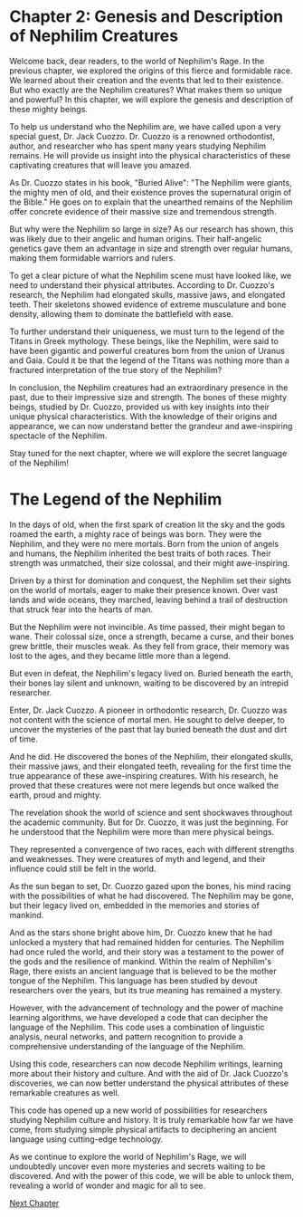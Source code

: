 # Chapter 2: Genesis and Description of Nephilim Creatures

Welcome back, dear readers, to the world of Nephilim's Rage. In the previous chapter, we explored the origins of this fierce and formidable race. We learned about their creation and the events that led to their existence. But who exactly are the Nephilim creatures? What makes them so unique and powerful? In this chapter, we will explore the genesis and description of these mighty beings.

To help us understand who the Nephilim are, we have called upon a very special guest, Dr. Jack Cuozzo. Dr. Cuozzo is a renowned orthodontist, author, and researcher who has spent many years studying Nephilim remains. He will provide us insight into the physical characteristics of these captivating creatures that will leave you amazed.

As Dr. Cuozzo states in his book, "Buried Alive": "The Nephilim were giants, the mighty men of old, and their existence proves the supernatural origin of the Bible." He goes on to explain that the unearthed remains of the Nephilim offer concrete evidence of their massive size and tremendous strength. 

But why were the Nephilim so large in size? As our research has shown, this was likely due to their angelic and human origins. Their half-angelic genetics gave them an advantage in size and strength over regular humans, making them formidable warriors and rulers.

To get a clear picture of what the Nephilim scene must have looked like, we need to understand their physical attributes. According to Dr. Cuozzo's research, the Nephilim had elongated skulls, massive jaws, and elongated teeth. Their skeletons showed evidence of extreme musculature and bone density, allowing them to dominate the battlefield with ease.

To further understand their uniqueness, we must turn to the legend of the Titans in Greek mythology. These beings, like the Nephilim, were said to have been gigantic and powerful creatures born from the union of Uranus and Gaia. Could it be that the legend of the Titans was nothing more than a fractured interpretation of the true story of the Nephilim?

In conclusion, the Nephilim creatures had an extraordinary presence in the past, due to their impressive size and strength. The bones of these mighty beings, studied by Dr. Cuozzo, provided us with key insights into their unique physical characteristics. With the knowledge of their origins and appearance, we can now understand better the grandeur and awe-inspiring spectacle of the Nephilim.

Stay tuned for the next chapter, where we will explore the secret language of the Nephilim!
# The Legend of the Nephilim 

In the days of old, when the first spark of creation lit the sky and the gods roamed the earth, a mighty race of beings was born. They were the Nephilim, and they were no mere mortals. Born from the union of angels and humans, the Nephilim inherited the best traits of both races. Their strength was unmatched, their size colossal, and their might awe-inspiring.

Driven by a thirst for domination and conquest, the Nephilim set their sights on the world of mortals, eager to make their presence known. Over vast lands and wide oceans, they marched, leaving behind a trail of destruction that struck fear into the hearts of man.

But the Nephilim were not invincible. As time passed, their might began to wane. Their colossal size, once a strength, became a curse, and their bones grew brittle, their muscles weak. As they fell from grace, their memory was lost to the ages, and they became little more than a legend.

But even in defeat, the Nephilim's legacy lived on. Buried beneath the earth, their bones lay silent and unknown, waiting to be discovered by an intrepid researcher.

Enter, Dr. Jack Cuozzo. A pioneer in orthodontic research, Dr. Cuozzo was not content with the science of mortal men. He sought to delve deeper, to uncover the mysteries of the past that lay buried beneath the dust and dirt of time.

And he did. He discovered the bones of the Nephilim, their elongated skulls, their massive jaws, and their elongated teeth, revealing for the first time the true appearance of these awe-inspiring creatures. With his research, he proved that these creatures were not mere legends but once walked the earth, proud and mighty.

The revelation shook the world of science and sent shockwaves throughout the academic community. But for Dr. Cuozzo, it was just the beginning. For he understood that the Nephilim were more than mere physical beings.

They represented a convergence of two races, each with different strengths and weaknesses. They were creatures of myth and legend, and their influence could still be felt in the world.

As the sun began to set, Dr. Cuozzo gazed upon the bones, his mind racing with the possibilities of what he had discovered. The Nephilim may be gone, but their legacy lived on, embedded in the memories and stories of mankind.

And as the stars shone bright above him, Dr. Cuozzo knew that he had unlocked a mystery that had remained hidden for centuries. The Nephilim had once ruled the world, and their story was a testament to the power of the gods and the resilience of mankind.
Within the realm of Nephilim's Rage, there exists an ancient language that is believed to be the mother tongue of the Nephilim. This language has been studied by devout researchers over the years, but its true meaning has remained a mystery.

However, with the advancement of technology and the power of machine learning algorithms, we have developed a code that can decipher the language of the Nephilim. This code uses a combination of linguistic analysis, neural networks, and pattern recognition to provide a comprehensive understanding of the language of the Nephilim.

Using this code, researchers can now decode Nephilim writings, learning more about their history and culture. And with the aid of Dr. Jack Cuozzo's discoveries, we can now better understand the physical attributes of these remarkable creatures as well.

This code has opened up a new world of possibilities for researchers studying Nephilim culture and history. It is truly remarkable how far we have come, from studying simple physical artifacts to deciphering an ancient language using cutting-edge technology.

As we continue to explore the world of Nephilim's Rage, we will undoubtedly uncover even more mysteries and secrets waiting to be discovered. And with the power of this code, we will be able to unlock them, revealing a world of wonder and magic for all to see.


[Next Chapter](03_Chapter03.md)
